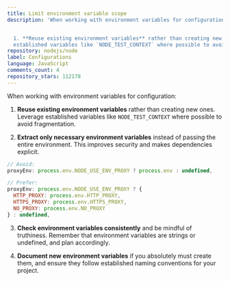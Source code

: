 ```yaml
---
title: Limit environment variable scope
description: 'When working with environment variables for configuration:


  1. **Reuse existing environment variables** rather than creating new ones. Leverage
  established variables like `NODE_TEST_CONTEXT` where possible to avoid fragmentation.'
repository: nodejs/node
label: Configurations
language: JavaScript
comments_count: 4
repository_stars: 112178
---
```


When working with environment variables for configuration:

1. **Reuse existing environment variables** rather than creating new ones. Leverage established variables like `NODE_TEST_CONTEXT` where possible to avoid fragmentation.

2. **Extract only necessary environment variables** instead of passing the entire environment. This improves security and makes dependencies explicit.

```javascript
// Avoid:
proxyEnv: process.env.NODE_USE_ENV_PROXY ? process.env : undefined,

// Prefer:
proxyEnv: process.env.NODE_USE_ENV_PROXY ? {
  HTTP_PROXY: process.env.HTTP_PROXY,
  HTTPS_PROXY: process.env.HTTPS_PROXY,
  NO_PROXY: process.env.NO_PROXY
} : undefined,
```

3. **Check environment variables consistently** and be mindful of truthiness. Remember that environment variables are strings or undefined, and plan accordingly.

4. **Document new environment variables** if you absolutely must create them, and ensure they follow established naming conventions for your project.